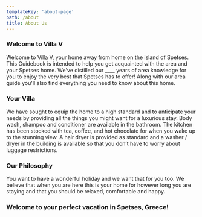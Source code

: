 ```yaml
---
templateKey: 'about-page'
path: /about
title: About Us
---
```

### Welcome to Villa V
Welcome to Villa V, your home away from home on the island of Spetses. This Guidebook is intended to help you get acquainted with the area and your Spetses home. We've distilled our ____ years of area knowledge for you to enjoy the very best that Spetses has to offer! Along with our area guide you'll also find everything you need to know about this home.

### Your Villa
We have sought to equip the home to a high standard and to anticipate your needs by providing all the things you might want for a luxurious stay. Body wash, shampoo and conditioner are available in the bathroom. The kitchen has been stocked with tea, coffee, and hot chocolate for when you wake up to the stunning view. A hair dryer is provided as standard and a washer / dryer in the building is available so that you don’t have to worry about luggage restrictions.

### Our Philosophy
You want to have a wonderful holiday and we want that for you too.  We believe that when you are here this is your home for however long you are staying and that you should be relaxed, comfortable and happy.

### Welcome to your perfect vacation in Spetses, Greece!